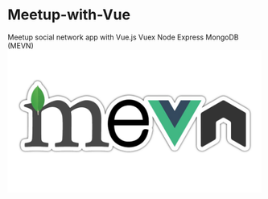 # Meetup-with-Vue
Meetup social network app with Vue.js Vuex Node Express MongoDB (MEVN)
![mevn stack technologies](./client/src/assets/mevn.jpg)